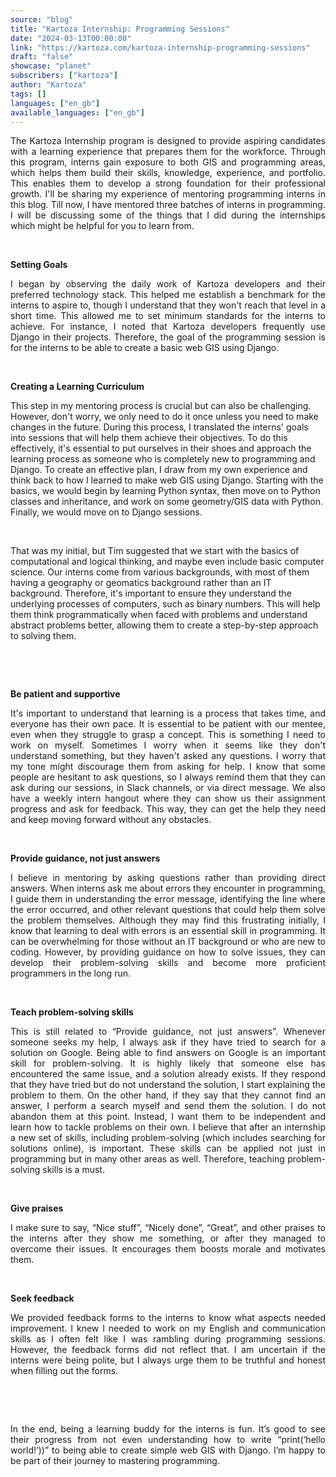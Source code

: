 ```yaml
---
source: "blog"
title: "Kartoza Internship: Programming Sessions"
date: "2024-03-13T00:00:00"
link: "https://kartoza.com/kartoza-internship-programming-sessions"
draft: "false"
showcase: "planet"
subscribers: ["kartoza"]
author: "Kartoza"
tags: []
languages: ["en_gb"]
available_languages: ["en_gb"]
---
```


<div class="ql-editor read-mode"><p style="text-align: justify;">The Kartoza Internship program is designed to provide aspiring candidates with a learning experience that prepares them for the workforce. Through this program, interns gain exposure to both GIS and programming areas, which helps them build their skills, knowledge, experience, and portfolio. This enables them to develop a strong foundation for their professional growth. I'll be sharing my experience of mentoring programming interns in this blog. Till now, I have mentored three batches of interns in programming. I will be discussing some of the things that I did during the internships which might be helpful for you to learn from. </p><p style="text-align: justify;"><br /></p><p style="text-align: justify;"><strong>Setting Goals</strong></p><p style="text-align: justify;">I began by observing the daily work of Kartoza developers and their preferred technology stack. This helped me establish a benchmark for the interns to aspire to, though I understand that they won't reach that level in a short time. This allowed me to set minimum standards for the interns to achieve. For instance, I noted that Kartoza developers frequently use Django in their projects. Therefore, the goal of the programming session is for the interns to be able to create a basic web GIS using Django.</p><p style="text-align: justify;"><br /></p><p style="text-align: justify;"><strong>Creating a Learning Curriculum</strong></p><p>This step in my mentoring process is crucial but can also be challenging. However, don't worry, we only need to do it once unless you need to make changes in the future. During this process, I translated the interns' goals into sessions that will help them achieve their objectives. To do this effectively, it's essential to put ourselves in their shoes and approach the learning process as someone who is completely new to programming and Django. To create an effective plan, I draw from my own experience and think back to how I learned to make web GIS using Django. Starting with the basics, we would begin by learning Python syntax, then move on to Python classes and inheritance, and work on some geometry/GIS data with Python. Finally, we would move on to Django sessions.</p><p><br /></p><p>That was my initial, but Tim suggested that we start with the basics of computational and logical thinking, and maybe even include basic computer science. Our interns come from various backgrounds, with most of them having a geography or geomatics background rather than an IT background. Therefore, it's important to ensure they understand the underlying processes of computers, such as binary numbers. This will help them think programmatically when faced with problems and understand abstract problems better, allowing them to create a step-by-step approach to solving them.</p><p style="text-align: justify;"><br /></p><p style="text-align: justify;"><br /></p><p style="text-align: justify;"><strong>Be patient and supportive</strong></p><p style="text-align: justify;">It's important to understand that learning is a process that takes time, and everyone has their own pace. It is essential to be patient with our mentee, even when they struggle to grasp a concept. This is something I need to work on myself. Sometimes I worry when it seems like they don't understand something, but they haven't asked any questions. I worry that my tone might discourage them from asking for help. I know that some people are hesitant to ask questions, so I always remind them that they can ask during our sessions, in Slack channels, or via direct message. We also have a weekly intern hangout where they can show us their assignment progress and ask for feedback. This way, they can get the help they need and keep moving forward without any obstacles.</p><p style="text-align: justify;"><br /></p><p style="text-align: justify;"><strong>Provide guidance, not just answers</strong></p><p style="text-align: justify;">I believe in mentoring by asking questions rather than providing direct answers. When interns ask me about errors they encounter in programming, I guide them in understanding the error message, identifying the line where the error occurred, and other relevant questions that could help them solve the problem themselves. Although they may find this frustrating initially, I know that learning to deal with errors is an essential skill in programming. It can be overwhelming for those without an IT background or who are new to coding. However, by providing guidance on how to solve issues, they can develop their problem-solving skills and become more proficient programmers in the long run.</p><p style="text-align: justify;"><br /></p><p style="text-align: justify;"><strong>Teach problem-solving skills</strong></p><p style="text-align: justify;">This is still related to “Provide guidance, not just answers”. Whenever someone seeks my help, I always ask if they have tried to search for a solution on Google. Being able to find answers on Google is an important skill for problem-solving. It is highly likely that someone else has encountered the same issue, and a solution already exists. If they respond that they have tried but do not understand the solution, I start explaining the problem to them. On the other hand, if they say that they cannot find an answer, I perform a search myself and send them the solution. I do not abandon them at this point. Instead, I want them to be independent and learn how to tackle problems on their own. I believe that after an internship a new set of skills, including problem-solving (which includes searching for solutions online), is important. These skills can be applied not just in programming but in many other areas as well. Therefore, teaching problem-solving skills is a must.</p><p style="text-align: justify;"><br /></p><p style="text-align: justify;"><strong>Give praises</strong></p><p style="text-align: justify;">I make sure to say, “Nice stuff”, “Nicely done”, “Great”, and other praises to the interns after they show me something, or after they managed to overcome their issues. It encourages them boosts morale and motivates them.</p><p style="text-align: justify;"><br /></p><p style="text-align: justify;"><strong>Seek feedback</strong></p><p style="text-align: justify;">We provided feedback forms to the interns to know what aspects needed improvement. I knew I needed to work on my English and communication skills as I often felt like I was rambling during programming sessions. However, the feedback forms did not reflect that. I am uncertain if the interns were being polite, but I always urge them to be truthful and honest when filling out the forms.</p><p style="text-align: justify;"><br /></p><p style="text-align: justify;"><br /></p><p style="text-align: justify;">In the end, being a learning buddy for the interns is fun. It’s good to see their progress from not even understanding how to write “print(‘hello world!’))” to being able to create simple web GIS with Django. I’m happy to be part of their journey to mastering programming.</p></div>
